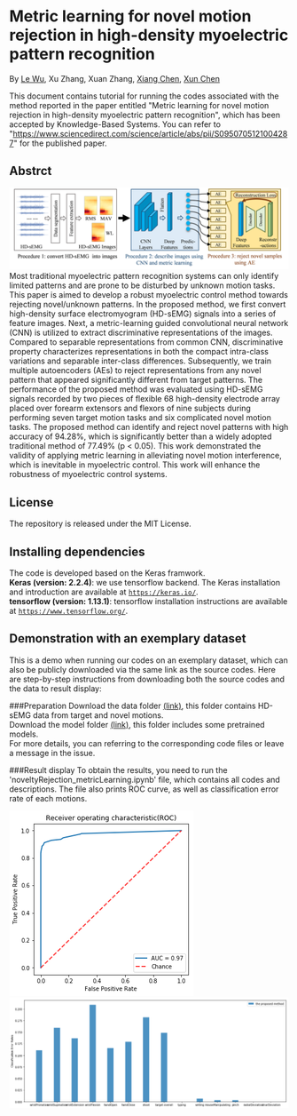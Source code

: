 # Metric learning for novel motion rejection in high-density myoelectric pattern recognition

By [Le Wu](https://github.com/wule1994), Xu Zhang, Xuan Zhang, [Xiang Chen](https://scholar.google.com/citations?hl=en&user=JURnq4QAAAAJ), [Xun Chen](http://staff.ustc.edu.cn/~xunchen/index.htm)

This document contains tutorial for running the codes associated with the method reported in the paper entitled "Metric learning for novel motion rejection in high-density myoelectric pattern recognition", which has been accepted by Knowledge-Based Systems. You can refer to "https://www.sciencedirect.com/science/article/abs/pii/S0950705121004287" for the published paper.

## Abstrct
![](./images/flowchart.png "flowchart of the proposed method")  
Most traditional myoelectric pattern recognition systems can only identify limited patterns and are prone to be disturbed by unknown motion tasks. This paper is aimed to develop a robust myoelectric control method towards rejecting novel/unknown patterns. In the proposed method, we first convert high-density surface electromyogram (HD-sEMG) signals into a series of feature images. Next, a metric-learning guided convolutional neural network (CNN) is utilized to extract discriminative representations of the images. Compared to separable representations from common CNN, discriminative property characterizes representations in both the compact intra-class variations and separable inter-class differences. Subsequently, we train multiple autoencoders (AEs) to reject representations from any novel pattern that appeared significantly different from target patterns. The performance of the proposed method was evaluated using HD-sEMG signals recorded by two pieces of flexible 68 high-density electrode array placed over forearm extensors and flexors of nine subjects during performing seven target motion tasks and six complicated novel motion tasks. The proposed method can identify and reject novel patterns with high accuracy of 94.28%, which is significantly better than a widely adopted traditional method of 77.49% (p < 0.05). This work demonstrated the validity of applying metric learning in alleviating novel motion interference, which is inevitable in myoelectric control. This work will enhance the robustness of myoelectric control systems.

## License

The repository is released under the MIT License.

## Installing dependencies
The code is developed based on the Keras framwork.  
**Keras (version: 2.2.4)**: we use tensorflow backend. The Keras installation and introduction are available at [`https://keras.io/`](https://keras.io/).  
**tensorflow (version: 1.13.1)**: tensorflow installation instructions are available at [`https://www.tensorflow.org/`](https://www.tensorflow.org/).

## Demonstration with an exemplary dataset
This is a demo when running our codes on an exemplary dataset, which can also be publicly downloaded via the same link as the source codes. Here are step-by-step instructions from downloading both the source codes and the data to result display: 

###Preparation
Download the data folder [(link)](https://drive.google.com/file/d/1qkge1sTHsDvGeVF7hTrZAFDyyumjTWKZ/view?usp=sharing), this folder contains HD-sEMG data from target and novel motions.  
Download the model folder [(link)](https://drive.google.com/file/d/1NMcXZnf9Upb1wKMSz0_9lZmChSo6059l/view?usp=sharing), this folder includes some pretrained models.   
For more details, you can referring to the corresponding code files or leave a message in the issue.

###Result display 
To obtain the results, you need to run the 'noveltyRejection_metricLearning.ipynb' file, which contains all codes and descriptions. The file also prints ROC curve, as well as classification error rate of each motions.

![](./images/result1.png "ROC curves") 
![](./images/result2.png "Classification accuracies.") 